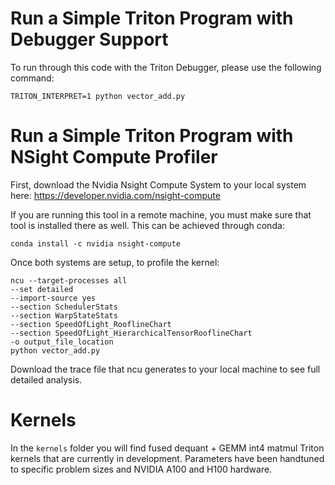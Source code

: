 # Run a Simple Triton Program with Debugger Support

To run through this code with the Triton Debugger, please use the following command:

~~~
TRITON_INTERPRET=1 python vector_add.py    
~~~

# Run a Simple Triton Program with NSight Compute Profiler

First, download the Nvidia Nsight Compute System to your local system here: https://developer.nvidia.com/nsight-compute

If you are running this tool in a remote machine, you must make sure that tool is installed there as well. This can be achieved through conda:

~~~
conda install -c nvidia nsight-compute
~~~

Once both systems are setup, to profile the kernel:

~~~
ncu --target-processes all 
--set detailed 
--import-source yes 
--section SchedulerStats 
--section WarpStateStats 
--section SpeedOfLight_RooflineChart 
--section SpeedOfLight_HierarchicalTensorRooflineChart 
-o output_file_location 
python vector_add.py
~~~

Download the trace file that ncu generates to your local machine to see full detailed analysis.

# Kernels

In the `kernels` folder you will find fused dequant + GEMM int4 matmul Triton kernels that are currently in development. Parameters have been handtuned to specific problem sizes and NVIDIA A100 and H100 hardware.